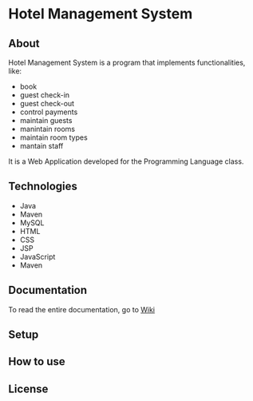 # Hotel Management System

## About
Hotel Management System is a program that implements functionalities, like:
- book 
- guest check-in
- guest check-out
- control payments 
- maintain guests 
- manintain rooms
- maintain room types
- mantain staff

It is a Web Application developed for the Programming Language class.

## Technologies

- Java
- Maven
- MySQL
- HTML
- CSS
- JSP
- JavaScript
- Maven

## Documentation
To read the entire documentation, go to [Wiki](https://github.com/LBeghini/Hotel-Management-System/wiki)

## Setup 

## How to use

## License
